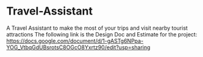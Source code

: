# Travel-Assistant
A Travel Assistant to make the most of your trips and visit nearby tourist attractions
The following link is the Design Doc and Estimate for the project:
https://docs.google.com/document/d/1-gASTg6NPpa-YOG_VtbqGdUBsrotsC8OGcO8Yxrtz90/edit?usp=sharing
